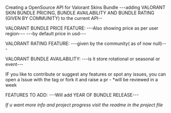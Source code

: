 Creating a OpenSource API for Valorant Skins Bundle
---adding VALORANT SKIN BUNDLE PRICING, BUNDLE AVAILABILITY AND BUNDLE RATING (GIVEN BY COMMUNITY) to the current API--

VALORANT BUNDLE PRICE FEATURE:
---Also showing price as per user region---
---by default price in usd---

VALORANT RATING FEATURE:
---given by the community( as of now null)---

VALORANT BUNDLE AVAILABILITY:
---is it store rotational or seasonal or event---

IF you like to contribute or suggest any features or spot any issues,
you can open a Issue with the tag or fork it and raise a pr - *will be reviewed in a week

FEATURES TO ADD:
---Will add YEAR OF BUNDLE RELEASE---

*If u want more info and project progress visit the readme in the project file*
